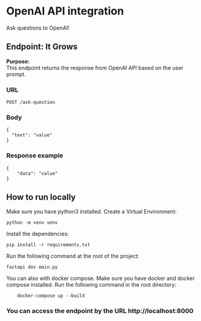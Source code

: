# OpenAI API integration

Ask questions to OpenAI!

## Endpoint: It Grows

**Purpose:**  
This endpoint returns the response from OpenAI API based on the user prompt.

### **URL**

`POST /ask-question`

### **Body**

```
{
  "text": "value"
}
```

### Response example

```
{
    "data": "value"
}
```

## How to run locally

Make sure you have python3 installed. Create a Virtual Environment:

```
python -m venv venv
```

Install the dependencies:

```
pip install -r requirements.txt
```

Run the following command at the root of the project: 

```
fastapi dev main.py
```

You can also with docker compose. Make sure you have docker and docker compose installed.
Run the following command in the root directory:

```
    docker-compose up --build
```

### You can access the endpoint by the URL http://localhost:8000